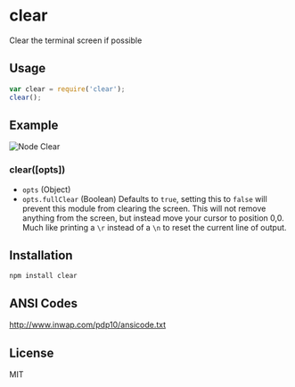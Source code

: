 clear
=====

Clear the terminal screen if possible

Usage
-----

``` js
var clear = require('clear');
clear();
```

Example
-------

![Node Clear](http://daveeddy.com/static/media/github/node-clear.gif)

### clear([opts])

- `opts` (Object)
- `opts.fullClear` (Boolean) Defaults to `true`, setting this to `false` will
  prevent this module from clearing the screen.  This will not remove anything
  from the screen, but instead move your cursor to position 0,0.  Much like
  printing a `\r` instead of a `\n` to reset the current line of output.

Installation
------------

    npm install clear

ANSI Codes
----------

http://www.inwap.com/pdp10/ansicode.txt

License
-------

MIT
